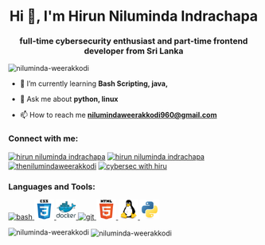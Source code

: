 <h1 align="center">Hi 👋, I'm Hirun Niluminda Indrachapa</h1>
<h3 align="center">full-time cybersecurity enthusiast and part-time frontend developer from Sri Lanka</h3>

<p align="left"> <img src="https://komarev.com/ghpvc/?username=niluminda-weerakkodi&label=Profile%20views&color=0e75b6&style=flat" alt="niluminda-weerakkodi" /> </p>

- 🌱 I’m currently learning **Bash Scripting, java,**

- 💬 Ask me about **python, linux**

- 📫 How to reach me **nilumindaweerakkodi960@gmail.com**

<h3 align="left">Connect with me:</h3>
<p align="left">
<a href="https://linkedin.com/in/hirun niluminda indrachapa" target="blank"><img align="center" src="https://raw.githubusercontent.com/rahuldkjain/github-profile-readme-generator/master/src/images/icons/Social/linked-in-alt.svg" alt="hirun niluminda indrachapa" height="30" width="40" /></a>
<a href="https://fb.com/hirun niluminda indrachapa" target="blank"><img align="center" src="https://raw.githubusercontent.com/rahuldkjain/github-profile-readme-generator/master/src/images/icons/Social/facebook.svg" alt="hirun niluminda indrachapa" height="30" width="40" /></a>
<a href="https://instagram.com/thenilumindaweerakkodi" target="blank"><img align="center" src="https://raw.githubusercontent.com/rahuldkjain/github-profile-readme-generator/master/src/images/icons/Social/instagram.svg" alt="thenilumindaweerakkodi" height="30" width="40" /></a>
<a href="https://www.youtube.com/c/cybersec with hiru" target="blank"><img align="center" src="https://raw.githubusercontent.com/rahuldkjain/github-profile-readme-generator/master/src/images/icons/Social/youtube.svg" alt="cybersec with hiru" height="30" width="40" /></a>
</p>

<h3 align="left">Languages and Tools:</h3>
<p align="left"> <a href="https://www.gnu.org/software/bash/" target="_blank" rel="noreferrer"> <img src="https://www.vectorlogo.zone/logos/gnu_bash/gnu_bash-icon.svg" alt="bash" width="40" height="40"/> </a> <a href="https://www.w3schools.com/css/" target="_blank" rel="noreferrer"> <img src="https://raw.githubusercontent.com/devicons/devicon/master/icons/css3/css3-original-wordmark.svg" alt="css3" width="40" height="40"/> </a> <a href="https://www.docker.com/" target="_blank" rel="noreferrer"> <img src="https://raw.githubusercontent.com/devicons/devicon/master/icons/docker/docker-original-wordmark.svg" alt="docker" width="40" height="40"/> </a> <a href="https://git-scm.com/" target="_blank" rel="noreferrer"> <img src="https://www.vectorlogo.zone/logos/git-scm/git-scm-icon.svg" alt="git" width="40" height="40"/> </a> <a href="https://www.w3.org/html/" target="_blank" rel="noreferrer"> <img src="https://raw.githubusercontent.com/devicons/devicon/master/icons/html5/html5-original-wordmark.svg" alt="html5" width="40" height="40"/> </a> <a href="https://www.linux.org/" target="_blank" rel="noreferrer"> <img src="https://raw.githubusercontent.com/devicons/devicon/master/icons/linux/linux-original.svg" alt="linux" width="40" height="40"/> </a> <a href="https://www.python.org" target="_blank" rel="noreferrer"> <img src="https://raw.githubusercontent.com/devicons/devicon/master/icons/python/python-original.svg" alt="python" width="40" height="40"/> </a> </p>

<p><img align="left" src="https://github-readme-stats.vercel.app/api/top-langs?username=niluminda-weerakkodi&show_icons=true&locale=en&layout=compact" alt="niluminda-weerakkodi" /></p>

<p>&nbsp;<img align="center" src="https://github-readme-stats.vercel.app/api?username=niluminda-weerakkodi&show_icons=true&locale=en" alt="niluminda-weerakkodi" /></p>
